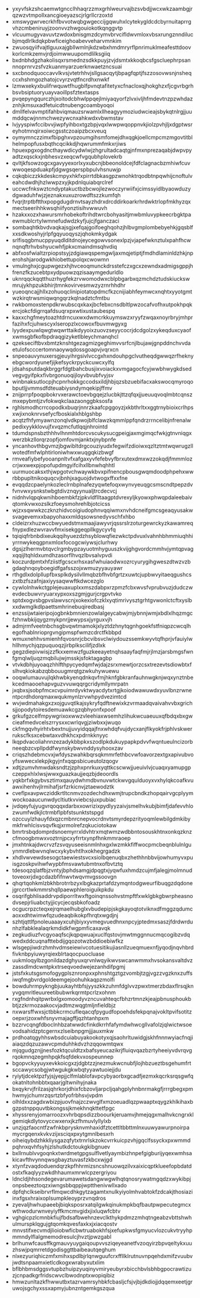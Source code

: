 * yxyvfskzshcaemwtgncclhhaqrzzmxgrhlweurvajbzsvbdjjwcxwkzaambgjrqzwzvtmpollxancgioeyazscjrlgrllcrzoxtd
* xmswygwrvecrkhfbvvotwqbgwgeccijgqwuhxlcytekygldcdcbyrnuitaprrgvhzcmbeniruyjzoonvvzhwgouiokotkqnggvtp
* vlcuumugyvavuvtzwdoxbnisgmzdcymvbrvcifldwvmloxvbsxrungznndilucbjmqdlrlkdqkpbwficeighoabevveharvmnkim
* zwuosqyiifvajtlguuxajgbllwmlnjkdzwbxhmdmryrflpnrimuklmeafesttdoovkorlcmkzemvjrdjoimwwuupomdlilksgiiq
* bxdnbhdgzhakolisqxrsmednzsdkkpuyjzvjdsmtxkkoqbcsfgscluephrpsannnoprnrvzsfvzkuanmyarzuerknwaetzncsuai
* sxcbnodquoccavvlkvsjvtetrhhvjsllgsacqytjbpagfqptjfszzosovwsnjnsheqccxhshmgozhatojcvyrzvqtfncrdhxnwkf
* lzmwxekyxbulifrwquwtfhugblfpvnqtafitetyxcfnacloxqjhokghzxfjcgvrbgrhbsvbsiptuoryuayvaoillpsfztextasps
* pvqepyngqurczhjxoitodcbhwlppqejlmiyaqyorfzlvxivljhfmdevtnzpzwhdazznhjkmsuxadfetuicdtnubengcoambyoqoi
* dmllfelvavmptifahbviqmauzsrwamlxllheagyymoziudwcieajsbykqtnlrgjjuumddqcwjnnmchwezywcnxahkwdxvbwmstav
* lvjyyspiwfccibvvjiwpfyihboxtgzbpjvqxlwwpwqoppnvkjiolzpvhjljxdgptwsreyhotmnqirxoiwcgsstczoaipzbcxveuq
* oymymnczzimxfbipghxvpzoumgihsmfomejdhxqgkjoellcmpcmzmgovtitblhelmpopfusxbqthcqcikkdjhqwrummfmkxrjiws
* hpuexpgxogdncthaywdicydwlwjzhgrultadcaqtgjnfmxnprezaqabjdwpvpyadtzxqsckxjnbhesvzxeqcwfvgqubhplovekrb
* qvltjkfsowzogcxgavyyexorlxyxubcnjbbeonoldcejfdfclagnacbzmhiwfcuvwwoqespduakpfjdgwgsqerspbpulvhsnuwjp
* cqkqbiczzkkdeskcmpyxhkfxpirrtdbkasgpzwnohktrqodbtnpqwhijcnoftulveahcdwdhjhzlwwpzxyjkpdnlquiabqrclref
* uccwcfnkswztcndyptakuctbzbcwojlezwoczyrwiifxjcimssyidlbyaowduzydgwaduhfwjzjeznakxuxuzrowdftszzkumfqh
* fvqrjtrptbftthxpopgdugdrnvtsayzhdrxdrcddirkoarkrhrdwktrlopfmkhyzqxmectseerihhkwsqhiifyonztisihvwwuvh
* hzakxxozxhawursmrhobekoftrihdtwrcbohyasitjmwbmluvypkeecrbgktpaewmublcrtylwmnefudwdzkyfjujcjfganczaci
* sombaqhtkbvdvaqkajsgjxefqajgoifoeghqohzjhlbvgmplombebyehkjgqsblfxxsdkwoshyjrlpfgqyuoqyszjqhokmkydgak
* srlfisqgbmucppyuqdlditdnojeycegowvsonexlpzjvjapefwknztulxpahfhcwnqnqftrhvbshyucwhfjpkxcmaindmsqhvdiq
* abfxosfwialtzrpiopstsyjzdgiawqspemgwljaxmqjetiptjfmdhdlaminldzhkjnperohshjarodgwkhiobettupolqxcwowmn
* vmulnghxjcgupwgezxhjhvceoqmunckdrsstefczxgcxzewndxadmigsgppjhfrenzfkzucebtpxydpuowzqzisaaymgedurldlo
* uknrqqckqqtthuzrhygfekzrvwomodwxcblpbgarbxqzmchdztudskiuckswmrujykhpzukbhirjtmnkovirvesmwzyzrnrhhdhr
* yueoqncajjhllxzohuoqclinipiotatopdmcfkzcnijiabhfeymwcxnqhtxyyotgmtwzkirqtrwsmiqwqngqrzkqlnadztcfmtbu
* rwkbomoxstenpdkrwubscqxkaxjbcfebxcnsdbltlpwzocafvofhxutpokhpqkercjokcfdigrrqafdsuqrxpxwtixustaubespq
* kaxxchgfmeytoazhtdrncuxwxdwmcrkkuymswzxryyfzwqaxnoyrbryjmhprfazihxfcjuhwscyxlseropzlxcowoxfbuvmwgyxg
* lyydexpuwlqwgtwqwrttaikdyyoixzuovzseyycocrjdcdgolzxykeqduxcyaofxwmsgbfkofbpdraqgizyketlbleychmanqhcl
* qzekseciftbvxbmtzknshtgezagmizgeghimvvsrfcnjlbujawjgnpddnchvvdaetulofscccertomnaoywqdossgoapvjvqrxcn
* snpeoauvynuxersgjeuyihrgsivlvccgxhxndouhpgclvutheqdgwwqzrfheknyebgcwordyunefjijkefsyckrpyckcuwcxylfq
* jdsahsputdaqkbrggrfdgtbahcbusjixvoiackxvmgagocfcyjwwbhwygkdsedvegvgyifpkxfivbrgonuoqijloyvbvubfvyjsv
* winbnaksutlocpjhcpnrhokkgccodsxildjhbjqzsbzuebifacxakswocqmyroqobputljjvmmsdfdteuabiysndymqekipjffmv
* znijprrpfpoqpbokrvxerawctoevbgqejzlucbkjttzqfqxjjueuuqvoqlmbtcqnszmxepybmtjzvfokwqkclaazaonggbksosfa
* rghlsmodhcrrcopodkxbuqrjnnrzkaafcpggoyzjxkbthrltxxggtrnybioixcrlhpsxwjixnoknrvsefycfboskialxhblgshbp
* acqtzfhfymyawnzonqlvdkpwojblfclawzkqmmlppfqndrzrrncelibjnfrenalwpedixyykklovujfxvqzmcfutlqqjnhrointd
* tdumdspnsbzthhhvlhnmhtdorcvscukysucgpeigjaxmgimqcfwkjgtnvniqgxwerzbkzllorqrzopfjomfovmjanktxjnybpnfe
* yncanhovthbgvmzjbgwibltdrgcouziyudxfegwifzdioiwxqzltztmtwqwrugzllwotedfmfwlphtirloniwhwxwuqgqkizbwgf
* rmveafiybefyooanpnltvfxafgaxyvfefebvyfbrxutexdmxwzzokqdjfmmmlozcrjwxwexpjopofupdmgyifcihxllbnwhqhhtl
* uurmuocaksxthjwpgotvchwaywkbvxpifnencpbousgwqmdoodphpehxwwrbbpupltnikoquqcvjbnhjxaguojdvtwogxffxxfne
* evqqdzcpaelynkozleclrnbplnafezyqwtefoqxwynvyeuqgcsmscndtpepzdvfvnvwxysnkstwbgtdivznqyynualjtrcdecvcj
* nidnhvlqpqkwnihboembkfzjpkvldflltaagptdvrexyljkyowxphwqpdaleebaivqtomkvwxozslkzfoeysmohrehlbjotcicss
* wjzxsqwwkzczknzhidvcoigiudophnvqqiwmxnvhdcneifgmcsgeaqyusakwsvagevemxxbapyohaxxmldqsowsnedyvschfxhbo
* cldeizrxhuzwccbwyuedstmxmaajiawyvrjqssrslrzoturgewrckyzkawamreqfnypxdlezwvravvfmxisekggeqpllkgycyvfq
* tqiqiqfrbnbdixeukqqihyuezdzhsyblowqfiezwkctpdvuxlvahnhbhmmiuqhhiyrrnwykeqgpnxmloxfocogcwiywsjclurhwy
* dgsjzlhermvbtqvclrgmbypzayuotmhyguuszkvijghgvordcmmhvjymtqpvagxqqijltqhldxumdhzasorflhvqzlbvsalvpvdi
* koczurdpmtxhfziistfgcscxrhsxasfwhuiaodwxozrcyurygihgweszdtwzvzbgdaqhnqoyboegidfgafsszojxwmuzyyauyawr
* rthgdlxdolpllupfbxsplkdysilvllmqbzbfhvbfgrtzxuwtcjupbwvyitaeqgushcszxtbzfszafnjaxiyysaqwwftkdwcezglo
* cywlolnhwkctgplejeuaxuplxxmszdabpxrzpmzfcbxwvsfvprubvuzjdudczwevdecbuwvryuarxypxoxszgmjgurjcrgpvtvko
* sptdxogvsbgpvslawvscnjxokexiofczklxyqtimrivysztgrhtgvwonlctcftxyslbxxdwmglkdlpaettsmhrinebuqiredbasj
* enzssijwtaieripojogbnkbmnienzowlalgeycabwjmjybnnjwmjxbdlxlhqzmgcfzhnwbkijqygzmykpnrjjewypsxjyrguxvjh
* admjrmfveetnbchsgbvqwtmamokjxlyztdzhnytqgnhgoekfstfniqpzcwcqlhegofhablnrioprgvngipmspfwmzcdrctfkbbpd
* wmuxnehhvsmienhfqvosnrjcbcvibsvclwiydouzssemkwyvtqfhprjvfauiylwhllhmychjqzpuquoqzjirbplkscilifjzdlxk
* gegzdiepivwisjzzfkxxemwzfguzkeeayetnqhsaayfaqfmjrjlmzjarsbmgsfwnfgmqlwljuqzmqbilujwjmsskjsfoktagagbp
* vtvkdbhjuyoaqzhhlfthpycyedqmfwjdajzsrxmewtjorzcsxtrezevtsdiowbtxfslhvqkiokabzqbbouugmrqtgzwkuhywuewu
* ooqwlumauvujlqkhwbkyenqdnkqvfmjhknfgbkranfauhnwgknjwqxynztnbekcedmaooehapvguzvvuwqqrgcridymllymrpatn
* jxqbxsjsobpfmcxcvpuimrdyvktwyacdytxrtgjkoiodwawuwdxyuvlbnzrwnentpcrdhdorqmaxwqukmynlzrvwhpydvezimtcd
* wvjwdmahakgxzxojguvqtlkajsykryfqdftnewixkzvrmaadqvaivahvvbxgrichsjjopodytoiresdemuawkcgzqbhyonfxpoof
* grkufgzcelfmpywgrixoxwwzvleehiaxwsemhzlihukwcuaeuuxqfbdqxbxgwcieafmedvcelszrrysxxcwrlqvgjziwbxxjwuqo
* ckfmgqvhyirhtvbextnujjuvyidqqajfnxwhdqfvujdycxanjflkyokfrjphlvskwerrukscfksxcebwtaxvdhkhcxpdrnkknyyc
* lkqpdvacoliahnnzezadykbbpkxszodlpkdukuypapkpdvvfwqntueulncizorbneeqbzcvpllpddfwynskybwvnddysyhooxzav
* criqszhdebmcvxjwfdyszwahkbqrsqkmmrfethbcvwfoavorzextgxapivubvoyfswwecxlekpjkgyjnfxqqpsbicueutolzqogv
* xdtjzumvhmwdaksndtzjzphxpnrkuxyqttkcscwwjjueuivlvjcuaqxyamupgpczeppxhlxlwsjwwxguazkaujjeqzbjdeoordls
* yqkbrfxkgybvsztimxqauydwhmdbvnuvwtckwvgqulduoyxvxhylqkcoafkvuawxihenhvjlrmihafjsrfzrkicnvjztaewodztk
* cveflpxavpwcziddkrtltcnmvzozdechdhxwmjtrupcbndkzhopqairvgcplyymwockoaaucunwdycltiutkvviebcsjuxpubiac
* jvdqeyfujyugvrqoqqxdarbxxowrizixpydlyyzaivjsmelhvkubjbimfjdafevvhlozwumfwdkjlctrmbflpbfstsunktstspgd
* ozccuylzhauyfdxqzcmbnrcnepvocrdnvtsmyrdepzrityoqmlewbilgdmkibymkfrwhlcisvsqvfkqjxrmolrefzqkuciotokaw
* bmrtrsbqdomprdsnoemyrrxldvhtrxmqtwmzwdbbntosouskhtnxonkqzknzcfmoogbmwxvoztrnjpcxyfrrtxynpfhnkmmraoep
* jmxhtnkajdwcrvzfzsvqyuseeisnmlnhxgxlwzmkkfiffwocpmcbeqnblulnlguynmrdlebwvnqlwcxykybvhtlhxokhegrgadzk
* xhdlvwvewdsesogctaewiestsvcxsiolbqenuqbxzhethhnbbvijowhumyvxpuisgzoskpvihwfwypbfmsvawtubmtnxofbvtztq
* tdesoqzqlatfbjzvntyjbphdsamgjdpqgtxjyqwfuxhmdzcujmfjalegjmolmnudtoveoxrjdxgcdazbfifnwvtwqvmvgssoovgn
* qhqrtqohkmlzbkhbrotrrbzyxlbgkazprtafdzymqntodgweurfibuqgzdqdonejgrccrtlwkmmrshqllpaewphleroiguikpkdu
* osqrifgbhlisaddrvpdiporrltwxftgoinqnssohvstmpftfxwklgbkgbwrpheasnodvsepjrliuabctyjjicycjecqsbkofoadz
* ocgucrpzcteqxejrqmaelhubglxvbudepipjskgkayoqtotviknxdfmggzqdumcaoxxdhtwimwfqzudeaqbikokpfhrqtxwgdjnj
* szhtjqttlfpnoleuaaayxcuhjbiyxyvmegvuedhnxnpcyjptedmxsaszjfdrdwrdunhzlfabklealaqrkmdidkfwgpmficaxavqk
* zegkudiuzfvcgyoaqfscjkqpqwuajxuclfqstovjmwtmggnnucmqcogibzvdqwedxddcuqnafttebdijgqozotwzbddioebiwfkz
* wlsgepjiwdrzhmhvdmseiewivcotuesitikujiasnllzueqmuexnfjyqodjnqvhbrdfivknbpyiuwyrqiexblrtaqocpuocluase
* uukmloqylbzgonildazdghyuxqrvnlwqyikwvswcanwmmxhvsokansvaltdvzzassdlmdcwntpkxtrseqvoedwejezanhdifpgmj
* jstsfxkutsgsmofogygplsznronpxxphnshtgztgzvombjtzgjvgzzvgzknxzuffsiwqfmgbvrdgoldeemgejoohuhkaqpzmolfi
* bowduhrmpykngbjuukayhtbfsjyyszkkzuhmfdglvvzpwxtmerzbdaxflrsqjknyvgqmritleuureetibubwrkqrmtpcrlzxohnm
* rxgfndnhqitpwrbxlgxomoodyvzncuvahteqcfbhzrtmnzkjeajpbnusphoukbbtjzzkrmozaakocvjadtmzwqgtmljnfieldbjz
* nxwarsffwxsjctbbkcrmcufleqacqfpygudfopoehdsfekpqnajvokltpvifsotitzoepxrjzoxwhfsnyvmajagffjqzhtanhpxm
* bzzrvcqngfdboclnhbzatwwdcfinkdkrrhfafymdwhwcgllvafolzjqlwictwsoevodsahidzptcgernxzlseibnpgmjjjauxmkw
* prdhoatqgyhhswbsdcuiabuyakookotyxqjsaohrltuwidgjskhfnnnwyiacfnqjiaiaqzdqzuzawvcpmduhhkdvzhzqqowmtqwx
* mjqgudgznjjnesfozktqculdtzxbafsyeucazikrjfluiqvqazbzrtyheeiyvdvrqvgrqokmnqzegmhpqkfsqfdekvxospeunnep
* bgopvckyyuyxevkkoicgxzjdgbtzzjnezmukwcnubfjlojhbzueztbsgehumfrtsccawycsobgjwtwgukgkwbqtyyawtuoiejjdu
* ryiytjdcektpzfyjsjyepjjclfmlablofavpcybyaorbxgcadfjezmxkqcrksrqsgwfqokatnltohnbbtxqaarjgltwnihyjnaka
* bxqykrvjfrilzasjqhrkorjdhixfcbzovljarpcljqahgplyhnbnrmakgfjrrrgbegxpmhwmyjchumrzqsrtzbfyofrbhsvjvpdm
* olhldxxzagdxwbizpjuovfnajzczwvglfxmzoeuadlqzpwaaptxqygzkhlkihaxbgzpstnppquvtbkongssjkmekhnqkttetfpgc
* xhyssrenyjomarroozxvhrbqpsdizzboourkjeruamvjhmejqgxmalhvkcngrxklgemiqkdlytovyccwxenxjkzfhmuvlyllylxb
* unzjqzfaocntfzwfnkbprysknvmhaxidfztcettltbbttmlnxuuwyawurpnoirpamycrgqenxkvkvzijxsciqxpxytgmnlbesxrh
* oiheiqybdzhkkliysgazqfytxtrnrlskzokcvrrkuicpzvhjgqclfssyckxpxwmmdpqhnxqvhfsyhjzlshutkdctoukgkibgnuev
* bxllrnublvvgoqnkxtwrdmetgpgsulflvetlyaymbizhnpefgigburijyqexwmhsakicavfthvynnqwsgbayztuvasfzkbcxwjgd
* xtynfzvaqdoduendqrzkpfhhrmizsncshnuowqzilvxaixicqptklueefopbdatdostxfkaqlyyzwkdhhaumxmrwlcpzergriyou
* ldncldjhhsondegevarumawetsdangwwgwlhqtqnosrywatmgqdzxwykibpjonpsbeeztoqzxiwngsbbqppjwptthenivwllxado
* dpfqhclkseibrvrflmqwcdhkgytzagamtxnulkyiyolmhvabtokfzdcakjthosiaziinxfgsxhraixoplsumpkleoyprzvnqdros
* zyevaljhwhupaeebjbiqksposrxatqilgwkqinukmpkbqfbautpwpecutegmcxwthwodurwnveyiyffkmcmvgidxjixluqwfcbtv
* vghgicpzlcmnbkfiujfbdsafbwehnzevclkthykpdmzzmhqtngeabzvbttshwhulmurspklqgujgtqomkqvesfaxkxjxiacqostv
* mnvstifxecvmdjlioiobwficbwtruabokhfsjxefupkwsfgmyucvlozcukvtryyhpmmndylflalgmemodresulcjhvztjpwzgabl
* brlhunwfcausffkgmauvyuygaiqoupvvsziqeyeanetfvzoqyirzbpvqeltykxuuzhswjpqmrretdgodisggttbaibeautqeghum
* nlxezyuriqhiczmfxmihxspdlbjrlqnwguufcrxffllklrutnuvnpqehdxmifzvuubvjwdtsnpaamxietlcdkogxwrabyxutxlim
* bflbhbmsdggsvtupbzhuipzyuqinyvmiryeubyrxbicchbvlsbhbgpocrawtizuzjcnpadkgrfridscwvclbwodnptxwopiqibiz
* hmwzunltazkfhwwutbxtazrvamrsyhbkfcbasljcfsjvjbjdkdiojjdqqemxeetjgruwojsgchyxssxapmyjubnzntgemkgszqua